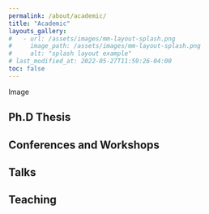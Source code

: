 ```yaml
---
permalink: /about/academic/
title: "Academic"
layouts_gallery:
#   - url: /assets/images/mm-layout-splash.png
#     image_path: /assets/images/mm-layout-splash.png
#     alt: "splash layout example"
# last_modified_at: 2022-05-27T11:59:26-04:00
toc: false
---
```


Image

## Ph.D Thesis


## Conferences and Workshops

## Talks

## Teaching